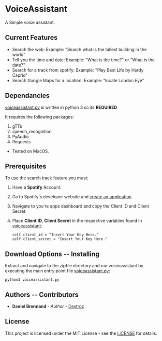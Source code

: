 # VoiceAssistant
A Simple voice assistant.

## Current Features

* Search the web:
    Example: "Search what is the tallest building in the world"
* Tell you the time and date:
    Example: "What is the time?" or "What is the date?"
* Search for a track from spotify:
    Example: "Play Best Life by Hardy Caprio"
* Search Google Maps for a location:
    Example: "locate London Eye"

## Dependancies
[voiceassistant.py](voiceassistant.py) is written in python 3 so its **REQUIRED**

It requires the following packages:

1. gTTs
2. speech_recognition
3. PyAudio
4. Requests

* Tested on MacOS.

## Prerequisites
To use the search track feature you must:

  1. Have a **Spotify** Account.

  2. Go to Spotify's developer website and [create an application](https://beta.developer.spotify.com/dashboard/login).

  3. Navigate to you're apps dashboard and copy the Client ID and Client Secret.

  4. Place **Client ID**, **Client Secret** in the respective variables found in [voiceassistant](voiceassistant.py):
      ```
      self.client_id = "Insert Your Key Here."
      self.client_secret = "Insert Your Key Here."
      ```

## Download Options -- Installing

Extract and navigate to the zipfile directory and run voiceassistant by executing the main entry point file [voiceassistant.py](voiceassistant.py):
  ```
  python3 voiceassistant.py
  ```

## Authors -- Contributors

* **Daniel Brennand** - *Author* - [Dextroz](https://github.com/Dextroz)

## License

This project is licensed under the MIT License - see the [LICENSE](LICENSE) for details.
